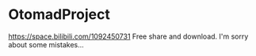 # OtomadProject
https://space.bilibili.com/1092450731
Free share and download.
I'm sorry about some mistakes...
